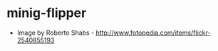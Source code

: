 minig-flipper
=============

 * Image by Roberto Shabs - http://www.fotopedia.com/items/flickr-2540855193